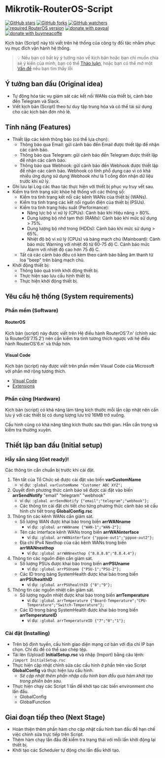 # Mikrotik-RouterOS-Script


[![GitHub stars](https://img.shields.io/github/stars/quachdoduy/Mikrotik-RouterOS-Script?logo=GitHub&style=flat&color=red)](https://github.com/quachdoduy/Mikrotik-RouterOS-Script/stargazers)
[![GitHub forks](https://img.shields.io/github/forks/quachdoduy/Mikrotik-RouterOS-Script?logo=GitHub&style=flat&color=green)](https://github.com/quachdoduy/Mikrotik-RouterOS-Script/network)
[![GitHub watchers](https://img.shields.io/github/watchers/quachdoduy/Mikrotik-RouterOS-Script?logo=GitHub&style=flat&color=blue)](https://github.com/quachdoduy/Mikrotik-RouterOS-Script/watchers)
[![required RouterOS version](https://img.shields.io/badge/RouterOS-7.15.2-yellow?style=flat)](https://mikrotik.com/download/changelogs/)
[![donate with paypal](https://img.shields.io/badge/Like_it%3F-Donate!-green?logo=githubsponsors&logoColor=orange&style=flat)](https://paypal.me/quachdoduy)
[![donate with buymeacoffe](https://img.shields.io/badge/Like_it%3F-Donate!-blue?logo=githubsponsors&logoColor=orange&style=flat)](https://buymeacoffee.com/quachdoduy)



Kịch bản (Script) này tôi viết trên hệ thống của công ty đối tác nhằm phục vụ mục đích vận hành hệ thống.

> 💡 Nếu bạn có bất kỳ ý tưởng nào về kịch bản hoặc bạn chỉ muốn chia sẻ ý kiến ​​của mình, bạn có thể [Thảo luận](https://github.com/quachdoduy/Mikrotik-RouterOS-Script/discussions/), hoặc bạn có thể mở một [Vấn đề](https://github.com/quachdoduy/Mikrotik-RouterOS-Script/issues) nếu bạn tìm thấy lỗi

## Ý tưởng ban đầu (Original idea)
- Tự động hóa tác vụ giám sát các kết nối WANs của thiết bị, cảnh báo đến Telegram và Slack.
- Viết kịch bản (Script) theo tư duy tập trung hóa và có thể tái sử dụng cho các kịch bản đơn nhỏ lẻ.

## Tính năng (Features)
- Thiết lập các kênh thông báo (có thể lựa chọn):
    - Thông báo qua Email: gửi cảnh bảo đến Email được thiết lập để nhận các cảnh báo.
    - Thông báo qua Telegram: gửi cảnh báo đến Telegram được thiết lập để nhận các cảnh báo.
    - Thông báo qua Webhook: gửi cảnh báo đến Webhook được thiết lập để nhận các cảnh báo. Webhook có tính phổ dụng cao vì có khá nhiều ứng dụng sử dụng Webhook như là 1 cổng đón nhận dữ liệu trước khi xử lý.
- Ghi lưu lại Log các thao tác thực hiện với thiết bị phục vụ truy vết sau.
- Kiểm tra tình trạng sửc khỏe hệ thống với các thông số:
    - Kiểm tra tình trạng kết nối các kênh WANs của thiết bị (WANs).
    - Kiểm tra tình trạng các kết nối nguồn điện của thiết bị (PSUs).
    - Kiểm tra tình trạng hiệu suất (Performance):
        - Năng lực bộ vi xử lý (CPUs): Cảnh báo khi Hiệu năng > 80%.
        - Dung lượng bộ nhớ tạm thời (RAMs): Cảnh báo khi mức sử dụng > 75%.
        - Dung lượng bộ nhớ trong (HDDs): Cảnh báo khi mức sử dụng > 65%.
        - Nhiệt độ bộ vi xử lý (CPUs) và bảng mạch chủ (Mainboard): Cảnh báo mức Warning với nhiệt độ từ 60-75 độ C. Cảnh báo mức Alarm với nhiệt độ cao hơn 75 độ C.
    - Tất cả các cảnh báo đều có kèm theo cảnh báo bằng âm thanh từ loa "beep" trên bảng mạch chủ.
- Khởi động thiết bị:
    - Thông báo quá trình khởi động thiết bị.
    - Thực hiện sao lưu cấu hình thiết bị.
    - Thực hiện khởi động thiết bị.

## Yêu cầu hệ thống (System requirements)

### Phần mềm (Software)

#### RouterOS
Kịch bản (script) này được viết trên Hệ điều hành RouterOS'7.n' (chính xác là RouterOS'7.15.2') nên cần kiểm tra tính tương thích ngược với hệ điều hành RouterOS'6.n' và thấp hơn.

#### Visual Code
Kịch bản (script) này được viết trên phần mềm Visual Code của Microsoft với phần mở rộng tương thích.
- [Visual Code](https://code.visualstudio.com/download)
- [Extensions](https://github.com/devMikeUA/vscode_mikrotik_routeros_script)

### Phần cứng (Hardware)
Kịch bản (script) có khả năng làm tăng kích thước mỗi lần cập nhật nên cần lưu ý với các thiết bị có dung lượng lưu trữ 16MB trở xuống.

Cấu hình cũng có khả năng tăng kích thước sau thời gian. Hẫn cẩn trọng và kiểm tra thường xuyên.

## Thiết lập ban đầu (Initial setup)

### Hẫy sẵn sàng (Get ready)!

Các thông tin cần chuẩn bị trước khi cài đặt.
1. Tên tắt của Tổ Chức sẽ được cài đặt vào biến **varCustomName**
    - ví dụ: `:global varCustomName "Customer ABC XYZ";`
2. Quyết định phương thức cảnh báo sẽ được cài đặt vào biến **arrSendNotify** "email" "telegram" "webhook"
    - ví dụ: `:global arrSendNotify {"email";"telegram";"webhook"};`
    - Các thông tin cài đặt chi tiết cho từng phương thức cảnh báo sẽ cấu hình chi tiết trong **GlobalConfig.rsc**
3. Thông tin các kênh WANs cần giám sát.
    - Số lượng WAN được khai báo trong biến **arrWANname**
        - ví dụ: `:global arrWANname {"WAN-1";"WAN-2"};`
    - Tên các interface kênh WANs trong biến **arrWANinterface**
        - ví dụ: `:global arrWANinterface {"pppoe-out1";"pppoe-out2"};`
    - Địa chỉ IPv4 Nexthop của các kênh WANs trong biến **arrWANnexthop**
        - ví dụ: `:global arrWANnexthop {"8.8.8.8";"8.8.4.4"};`
4. Thông tin các nguồn điện cần giám sát.
    - Số lượng PSUs được khai báo trong biến **arrPSUname**
        - ví dụ: `:global arrPSUname {"PSU-1";"PSU-2"};`
    - Các ID trong bảng SystemHealth được khai báo trong biến **arrPSUhealthID**
        - ví dụ: `:global arrPSUhealthID {"8";"9"};`
5. Thông tin các nguồn nhiệt cần giám sát.
    - Số lượng nguồn nhiệt được khai báo trong biến **arrTemperature**
        - ví dụ: `:global arrTemperature {"Board-Temperature";"CPU-Temperature";"Switch-Temperature"};`
    - Các ID trong bảng SystemHealth được khai báo trong biến **arrTemperatureID**
        - ví dụ: `:global arrTemperatureID {"7";"0";"1"};`

### Cài đặt (Installing)

- Trên bộ định tuyến, cấu hình giao diện mạng cơ bản với địa chỉ IP bạn chọn. Chỉ đủ để có thể sao chép tệp.
- Tải lên (Upload) **InitialSetup.rsc** và nhập (Import) bằng câu lệnh: `/import InitialSetup.rsc`
- Thực hiện cập nhật chỉnh sửa các cấu hình ở phần trên vào Script **GlobalConfig** và thực hiện lưu cấu hinh.
    - *Sẽ cập nhật thêm phần nhập cấu hinh ban đầu qua hàm khởi tạo trong phiên bản sau.*
- Thực hiện chạy các Script 1 lần để khởi tạo các biến environment cho lần đầu.
    - GlobalConfig
    - GlobalFunction

## Giai đoạn tiếp theo (Next Stage)

- Hoàn thiện thêm phần hàm cho cập nhật cấu hình ban đầu để hạn chế việc chỉnh sửa trực tiếp trên Script.
- Thêm hàm chạy lần đầu để kiểm tra trạng thái với mỗi lần khởi động lại thiết bị.
- Khởi tạo các Scheduler tự động cho lần đầu khởi tạo.